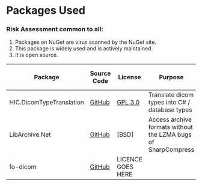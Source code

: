 

# Packages Used

### Risk Assessment common to all:
1. Packages on NuGet are virus scanned by the NuGet site.
2. This package is widely used and is actively maintained.
3. It is open source.

| Package | Source Code | License | Purpose | Additional Risk Assessment |
| ------- | ------------| ------- | ------- | -------------------------- |
| HIC.DicomTypeTranslation | [GitHub](https://github.com/SMI/DicomTypeTranslation) | [GPL 3.0](https://www.gnu.org/licenses/gpl-3.0.html) | Translate dicom types into C# / database types | |
| LibArchive.Net | [GitHub](https://github.com/jas88/libarchive.net) | [BSD] | Access archive formats without the LZMA bugs of SharpCompress | |
| fo-dicom | [GitHub](https://github.com/fo-dicom/fo-dicom) | LICENCE GOES HERE | |"